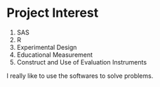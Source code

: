 # Project Interest
1. SAS
2. R
3. Experimental Design
4. Educational Measurement
5. Construct and Use of Evaluation Instruments

I really like to use the softwares to solve problems.